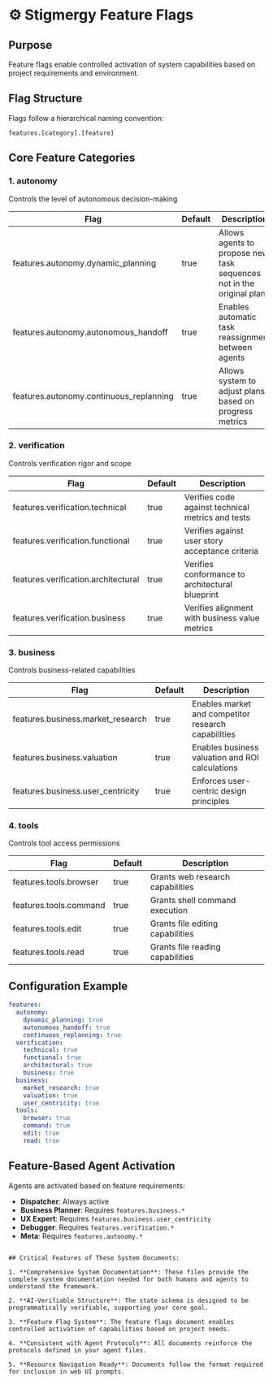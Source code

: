 # ⚙️ Stigmergy Feature Flags

## Purpose
Feature flags enable controlled activation of system capabilities based on project requirements and environment.

## Flag Structure
Flags follow a hierarchical naming convention:
```
features.[category].[feature]
```

## Core Feature Categories

### 1. autonomy
Controls the level of autonomous decision-making

| Flag | Default | Description |
|------|---------|-------------|
| features.autonomy.dynamic_planning | true | Allows agents to propose new task sequences not in the original plan |
| features.autonomy.autonomous_handoff | true | Enables automatic task reassignment between agents |
| features.autonomy.continuous_replanning | true | Allows system to adjust plans based on progress metrics |

### 2. verification
Controls verification rigor and scope

| Flag | Default | Description |
|------|---------|-------------|
| features.verification.technical | true | Verifies code against technical metrics and tests |
| features.verification.functional | true | Verifies against user story acceptance criteria |
| features.verification.architectural | true | Verifies conformance to architectural blueprint |
| features.verification.business | true | Verifies alignment with business value metrics |

### 3. business
Controls business-related capabilities

| Flag | Default | Description |
|------|---------|-------------|
| features.business.market_research | true | Enables market and competitor research capabilities |
| features.business.valuation | true | Enables business valuation and ROI calculations |
| features.business.user_centricity | true | Enforces user-centric design principles |

### 4. tools
Controls tool access permissions

| Flag | Default | Description |
|------|---------|-------------|
| features.tools.browser | true | Grants web research capabilities |
| features.tools.command | true | Grants shell command execution |
| features.tools.edit | true | Grants file editing capabilities |
| features.tools.read | true | Grants file reading capabilities |

## Configuration Example
```yaml
features:
  autonomy:
    dynamic_planning: true
    autonomous_handoff: true
    continuous_replanning: true
  verification:
    technical: true
    functional: true
    architectural: true
    business: true
  business:
    market_research: true
    valuation: true
    user_centricity: true
  tools:
    browser: true
    command: true
    edit: true
    read: true
```

## Feature-Based Agent Activation
Agents are activated based on feature requirements:
- **Dispatcher**: Always active
- **Business Planner**: Requires `features.business.*`
- **UX Expert**: Requires `features.business.user_centricity`
- **Debugger**: Requires `features.verification.*`
- **Meta**: Requires `features.autonomy.*`
```

## Critical Features of These System Documents:

1. **Comprehensive System Documentation**: These files provide the complete system documentation needed for both humans and agents to understand the framework.

2. **AI-Verifiable Structure**: The state schema is designed to be programmatically verifiable, supporting your core goal.

3. **Feature Flag System**: The feature flags document enables controlled activation of capabilities based on project needs.

4. **Consistent with Agent Protocols**: All documents reinforce the protocols defined in your agent files.

5. **Resource Navigation Ready**: Documents follow the format required for inclusion in web UI prompts.
